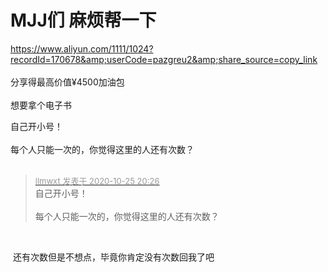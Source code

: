 # MJJ们 麻烦帮一下


https://www.aliyun.com/1111/1024?recordId=170678&amp;userCode=pazgreu2&amp;share_source=copy_link<br />
<br />
分享得最高价值¥4500加油包<br />
<br />
想要拿个电子书

自己开小号！<br />
<br />
每个人只能一次的，你觉得这里的人还有次数？<br />
<br />
<img src="static/image/smiley/default/sweat.gif" smilieid="10" border="0" alt="" /><img src="static/image/smiley/default/sweat.gif" smilieid="10" border="0" alt="" /><img src="static/image/smiley/default/sweat.gif" smilieid="10" border="0" alt="" />

<div class="quote"><blockquote><font size="2"><a href="https://www.hostloc.com/forum.php?mod=redirect&amp;goto=findpost&amp;pid=9351131&amp;ptid=758365" target="_blank"><font color="#999999">llmwxt 发表于 2020-10-25 20:26</font></a></font><br />
自己开小号！<br />
<br />
每个人只能一次的，你觉得这里的人还有次数？</blockquote></div><br />
<img src="static/image/smiley/default/mad.gif" smilieid="11" border="0" alt="" />

<img src="static/image/smiley/default/lol.gif" smilieid="12" border="0" alt="" /> 还有次数但是不想点，毕竟你肯定没有次数回我了吧<img id="aimg_L7dV6" onclick="zoom(this, this.src, 0, 0, 0)" class="zoom" src="https://cdn.jsdelivr.net/gh/hishis/forum-master/public/images/patch.gif" onmouseover="img_onmouseoverfunc(this)" onload="thumbImg(this)" border="0" alt="" />
